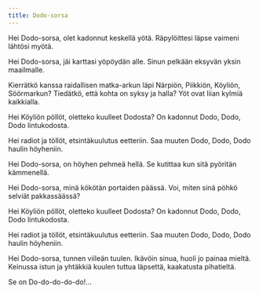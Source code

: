 ```yaml
---
title: Dodo-sorsa
---
```


Hei Dodo-sorsa,
olet kadonnut keskellä yötä.
Räpylöittesi läpse vaimeni lähtösi myötä.

Hei Dodo-sorsa,
jäi karttasi yöpöydän alle.
Sinun pelkään eksyvän yksin maailmalle.

Kierrätkö kanssa raidallisen matka-arkun
läpi Närpiön, Piikkiön, Köyliön, Söörmarkun?
Tiedätkö, että kohta on syksy ja halla?
Yöt ovat liian kylmiä kaikkialla.

Hei Köyliön pöllöt,
oletteko kuulleet Dodosta?
On kadonnut Dodo, Dodo, Dodo lintukodosta.

Hei radiot ja töllöt,
etsintäkuulutus eetteriin.
Saa muuten Dodo, Dodo, Dodo haulin höyheniin.

Hei Dodo-sorsa,
on höyhen pehmeä hellä.
Se kutittaa kun sitä pyöritän kämmenellä.

Hei Dodo-sorsa,
minä kökötän portaiden päässä.
Voi, miten sinä pöhkö selviät pakkassäässä?

Hei Köyliön pöllöt,
oletteko kuulleet Dodosta?
On kadonnut Dodo, Dodo, Dodo lintukodosta.

Hei radiot ja töllöt,
etsintäkuulutus eetteriin.
Saa muuten Dodo, Dodo, Dodo haulin höyheniin.

Hei Dodo-sorsa,
tunnen viileän tuulen.
Ikävöin sinua, huoli jo painaa mieltä.
Keinussa istun ja yhtäkkiä kuulen
tuttua läpsettä, kaakatusta pihatieltä.

Se on Do-do-do-do-do!...
